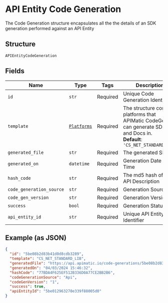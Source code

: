 
# API Entity Code Generation

The Code Generation structure encapsulates all the  the details of an SDK generation performed against an API Entity

## Structure

`APIEntityCodeGeneration`

## Fields

| Name | Type | Tags | Description |
|  --- | --- | --- | --- |
| `id` | `str` | Required | Unique Code Generation Identifier |
| `template` | [`Platforms`](../../doc/models/platforms.md) | Required | The structure contains platforms that APIMatic CodeGen can generate SDKs and Docs in.<br>**Default**: `'CS_NET_STANDARD_LIB'` |
| `generated_file` | `str` | Required | The generated SDK |
| `generated_on` | `datetime` | Required | Generation Date and Time |
| `hash_code` | `str` | Required | The md5 hash of the API Description |
| `code_generation_source` | `str` | Required | Generation Source |
| `code_gen_version` | `str` | Required | Generation Version |
| `success` | `bool` | Required | Generation Status |
| `api_entity_id` | `str` | Required | Unique API Entity Identifier |

## Example (as JSON)

```json
{
  "id": "5be08b2d83b41d0d8cdb3289",
  "template": "CS_NET_STANDARD_LIB",
  "generatedFile": "https://api.apimatic.io/code-generations/5be08b2d83b41d0d8cdb3289/generated-sdk",
  "generatedOn": "04/03/2024 15:46:32",
  "hashCode": "77BDA4F625EF512B336D0A77CE2BB2B6",
  "codeGenerationSource": "Api",
  "codeGenVersion": "1",
  "success": true,
  "apiEntityId": "5be012963270e339f88005d0"
}
```

